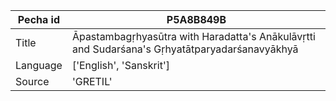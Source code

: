 |Pecha id | P5A8B849B
| --- | --- 
|Title | Āpastambagṛhyasūtra with Haradatta's Anākulāvṛtti and Sudarśana's Gṛhyatātparyadarśanavyākhyā 
|Language | ['English', 'Sanskrit']
|Source | 'GRETIL'